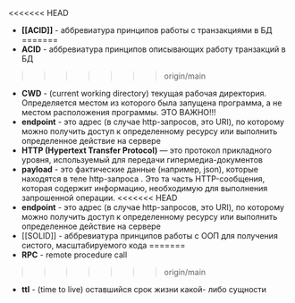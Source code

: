 <<<<<<< HEAD

- **[[ACID]]** - аббревиатура принципов работы с транзакциями в БД
=======
- **ACID** - аббревиатура принципов описывающих работу транзакций в БД 
>>>>>>> origin/main
- **CWD** -  (current working directory) текущая рабочая директория. Определяется местом из которого была запущена программа, а не местом расположения программы. ЭТО ВАЖНО!!!
-  **endpoint** - это адрес (в случае http-запросов, это URI), по которому можно получить доступ к определенному ресурсу или выполнить определенное действие на сервере
- **HTTP (Hypertext Transfer Protocol)** — это протокол прикладного уровня, используемый для передачи гипермедиа-документов
- **payload** - это фактические данные (например, json), которые находятся в теле http-запроса . Это та часть HTTP-сообщения, которая содержит информацию, необходимую для выполнения запрошенной операции.
<<<<<<< HEAD
- **endpoint** - это адрес (в случае http-запросов, это URI), по которому можно получить доступ к определенному ресурсу или выполнить определенное действие на сервере
- [[SOLID]] - аббревиатура принципов работы с ООП для получения систого, масштабируемого кода
=======
- **RPC** - remote procedure call 
>>>>>>> origin/main
- **ttl** - (time to live) оставшийся срок жизни какой- либо сущности
